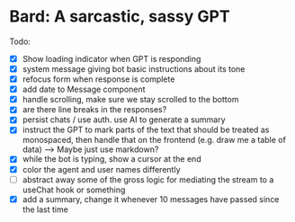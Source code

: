 # Bard: A sarcastic, sassy GPT

Todo:

- [x] Show loading indicator when GPT is responding
- [x] system message giving bot basic instructions about its tone
- [x] refocus form when response is complete
- [x] add date to Message component
- [x] handle scrolling, make sure we stay scrolled to the bottom
- [x] are there line breaks in the responses?
- [x] persist chats / use auth. use AI to generate a summary
- [x] instruct the GPT to mark parts of the text that should be treated
      as monospaced, then handle that on the frontend (e.g. draw me a table of data)
      --> Maybe just use markdown?
- [x] while the bot is typing, show a cursor at the end
- [x] color the agent and user names differently
- [ ] abstract away some of the gross logic for mediating the stream to a useChat hook or something
- [x] add a summary, change it whenever 10 messages have passed since the last time
